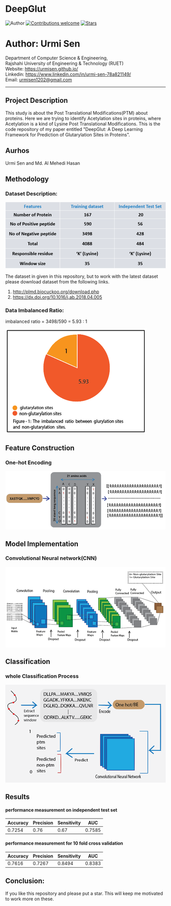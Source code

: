 # DeepGlut
![Author](https://img.shields.io/badge/author-urmisen-orange)
[![Contributions welcome](https://img.shields.io/badge/contributions-welcome-brightgreen.svg?style=flat)](https://github.com/urmisen/Thesis)
[![Stars](https://img.shields.io/github/stars/urmisen/Thesis.svg?style=social)](https://github.com/urmisen/Thesis/stargazers)

# Author: Urmi Sen

Department of Computer Science & Engineering, </br>
Rajshahi University of Engineering & Technology (RUET) </br>
Website: https://urmisen.github.io/ </br>
Linkedin: https://www.linkedin.com/in/urmi-sen-78a821149/ </br>
Email: urmisen1202@gmail.com <br>

<hr>

## Project Description
This study is about the Post Translational Modifications(PTM) about proteins. Here we are  trying to identify Acetylation sites in proteins, where Acetylation is a kind of Lysine Post Translational Modifications. This is the code repository of my paper entitled "DeepGlut: A Deep Learning Framework for Prediction of Glutarylation Sites in Proteins".

## Aurhos
Urmi Sen and Md. Al Mehedi Hasan

## Methodology
### Dataset Description:

![Alt Text](https://github.com/urmisen/DeepGlut/blob/master/data_des.PNG)

The dataset in given in this repository, but to work with the latest dataset please download dataset from the following links. <br>
1. http://plmd.biocuckoo.org/download.php
2. https://dx.doi.org/10.1016/j.ab.2018.04.005

### Data Imbalanced Ratio:

imbalanced ratio = 3498/590
                 = 5.93 : 1

![Alt Text](https://github.com/urmisen/DeepGlut/blob/master/ratio.PNG)

## Feature Construction
### One-hot Encoding
![Alt Text](https://github.com/urmisen/DeepGlut/blob/master/one_hot.PNG)

## Model Implementation
### Convolutional Neural network(CNN)
![Alt Text](https://github.com/urmisen/DeepGlut/blob/master/model.PNG)

## Classification
### whole Classification Process
![Alt Text](https://github.com/urmisen/DeepGlut/blob/master/classification.PNG)
## Results
####  performance measurement on independent test set

|   __Accuracy__   |   __Precision__   |   __Sensitivity__   |    __AUC__    |
|------------------|-------------------|---------------------|---------------|
| 0.7254           | 0.76              | 0.67                | 0.7585        |

####  performance measurement for 10 fold cross validation

|   __Accuracy__   |   __Precision__   |   __Sensitivity__   |    __AUC__    |
|------------------|-------------------|---------------------|---------------|
| 0.7616           | 0.7267            | 0.8494              | 0.8383        |



## Conclusion:
If you like this repository and please put a star. This will keep me motivated to work more on these. 
